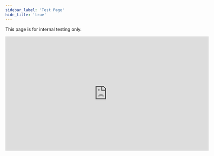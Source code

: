 ```yaml
---
sidebar_label: 'Test Page'
hide_title: 'true'
---
```


This page is for internal testing only.

<iframe src="https://sma1980-my.sharepoint.com/personal/rweesner_smatechnologies_com/_layouts/15/embed.aspx?UniqueId=acfd360e-622a-488f-9efd-d8ce711c441d&embed=%7B%22ust%22%3Atrue%2C%22hv%22%3A%22CopyEmbedCode%22%7D&referrer=StreamWebApp&referrerScenario=EmbedDialog.Create" width="640" height="360" frameborder="0" scrolling="no" allowfullscreen title="create-a-machine.mp4"></iframe>
